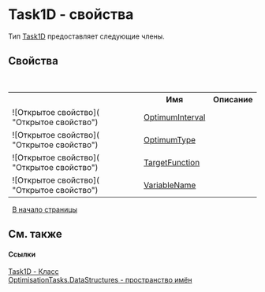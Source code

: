 # Task1D - свойства
 

Тип <a href="T_OptimisationTasks_DataStructures_Task1D">Task1D</a> предоставляет следующие члены.


## Свойства
&nbsp;<table><tr><th></th><th>Имя</th><th>Описание</th></tr><tr><td>![Открытое свойство]( "Открытое свойство")</td><td><a href="P_OptimisationTasks_DataStructures_Task1D_OptimumInterval">OptimumInterval</a></td><td /></tr><tr><td>![Открытое свойство]( "Открытое свойство")</td><td><a href="P_OptimisationTasks_DataStructures_Task1D_OptimumType">OptimumType</a></td><td /></tr><tr><td>![Открытое свойство]( "Открытое свойство")</td><td><a href="P_OptimisationTasks_DataStructures_Task1D_TargetFunction">TargetFunction</a></td><td /></tr><tr><td>![Открытое свойство]( "Открытое свойство")</td><td><a href="P_OptimisationTasks_DataStructures_Task1D_VariableName">VariableName</a></td><td /></tr></table>&nbsp;
<a href="#task1d---свойства">В начало страницы</a>

## См. также


#### Ссылки
<a href="T_OptimisationTasks_DataStructures_Task1D">Task1D - Класс</a><br /><a href="N_OptimisationTasks_DataStructures">OptimisationTasks.DataStructures - пространство имён</a><br />